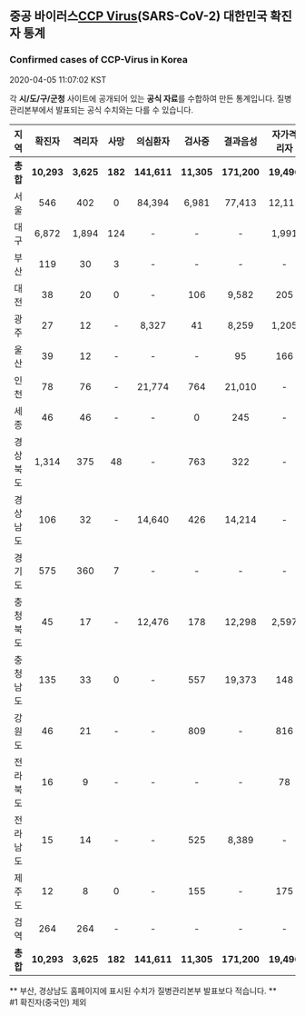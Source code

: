 
## 중공 바이러스[CCP Virus]()(SARS-CoV-2) 대한민국 확진자 통계
### Confirmed cases of CCP-Virus in Korea
2020-04-05 11:07:02 KST

각 **시/도/구/군청** 사이트에 공개되어 있는 **공식 자료**를 수합하여 만든 통계입니다.
질병관리본부에서 발표되는 공식 수치와는 다를 수 있습니다.


|  지역  | 확진자 |  격리자  |  사망  |  의심환자  |  검사중  |  결과음성  |  자가격리자  |  감시중  |  감시해제  |  퇴원  |
|:------:|:------:|:--------:|:--------:|:----------:|:--------:|:----------------:|:------------:|:--------:|:----------:|:--:|
|**총합**|**10,293**|**3,625**|**182**|**141,611**|**11,305**|**171,200**|**19,496**|**7,000**|**22,313**|**6,440**|
|서울|546|402|0|84,394|6,981|77,413|12,115|4,316|7,799|144|
|대구|6,872|1,894|124|-|-|-|1,991|-|-|4,854|
|부산|119|30|3|-|-|-|-|-|-|86|
|대전|38|20|0|-|106|9,582|205|205|613|18|
|광주|27|12|-|8,327|41|8,259|1,205|5|1,200|15|
|울산|39|12|-|-|-|95|166|1|165|27|
|인천|78|76|-|21,774|764|21,010|-|-|-|2|
|세종|46|46|-|-|0|245|-|-|-|-|
|경상북도|1,314|375|48|-|763|322|-|1,159|10,361|845|
|경상남도|106|32|-|14,640|426|14,214|-|-|-|74|
|경기도|575|360|7|-|-|-|-|-|-|208|
|충청북도|45|17|-|12,476|178|12,298|2,597|697|1,900|28|
|충청남도|135|33|0|-|557|19,373|148|-|-|102|
|강원도|46|21|-|-|809|-|816|-|-|25|
|전라북도|16|9|-|-|-|-|78|-|-|7|
|전라남도|15|14|-|-|525|8,389|-|617|275|1|
|제주도|12|8|0|-|155|-|175|-|-|4|
|검역|264|264|-|-|-|-|-|-|-|-|
|**총합**|**10,293**|**3,625**|**182**|**141,611**|**11,305**|**171,200**|**19,496**|**7,000**|**22,313**|**6,440**|


** 부산, 경상남도 홈페이지에 표시된 수치가 질병관리본부 발표보다 적습니다. **<br>
#1 확진자(중국인) 제외
    